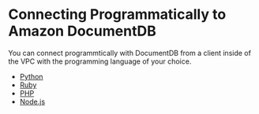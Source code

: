# Connecting Programmatically to Amazon DocumentDB

You can connect programmtically with DocumentDB from a client inside of the VPC with the programming language of your choice. 

- [Python](https://github.com/aws-samples/amazon-documentdb-samples/blob/master/samples/connect-and-query/sample_python_documentdb.py)
- [Ruby](https://raw.githubusercontent.com/aws-samples/amazon-documentdb-samples/master/samples/connect-and-query/sample_ruby_documentdb.rb)
- [PHP](https://github.com/aws-samples/amazon-documentdb-samples/blob/master/samples/connect-and-query/sample_php_documentdb.php)
- [Node.js](https://raw.githubusercontent.com/aws-samples/amazon-documentdb-samples/master/samples/connect-and-query/sample_nodejs_documentdb.js) 
